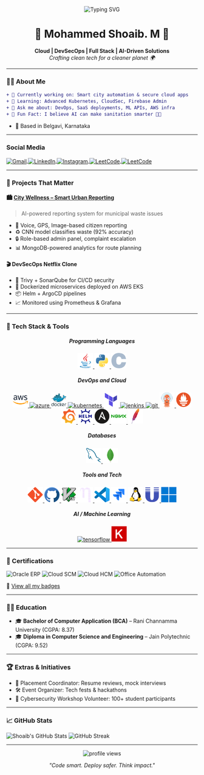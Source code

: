 <!-- Profile Banner or Animated Heading (Optional) -->
<p align="center">
  <img src="https://readme-typing-svg.herokuapp.com?font=Fira+Code&duration=3000&pause=1000&center=true&width=435&lines=Hey!+I'm+Mohammed+Shoaib+👋;Cloud+%26+DevOps+Engineer;AI+%7C+Security+%7C+Automation" alt="Typing SVG" />
</p>

<h1 align="center">🌟 Mohammed Shoaib. M 🌟</h1>

<p align="center">
  <b>Cloud | DevSecOps | Full Stack | AI-Driven Solutions</b><br/>
  <i>Crafting clean tech for a cleaner planet 🌍</i>
</p>

---

### 🧑‍💻 About Me

```diff
+ 🔭 Currently working on: Smart city automation & secure cloud apps
+ 🌱 Learning: Advanced Kubernetes, CloudSec, Firebase Admin
+ 💬 Ask me about: DevOps, SaaS deployments, ML APIs, AWS infra
+ 🧠 Fun Fact: I believe AI can make sanitation smarter 🚮🧹
```

- 📍 Based in Belgavi, Karnataka

---

### Social Media

<p align="left">
   <a href="mailto:md.shoaib.i.makandar@gmail.com"> 
     <img align="center" src="https://img.shields.io/badge/Gmail-D14836?style=for-the-badge&logo=gmail&logoColor=white" alt="Gmail" height="30" width="40"/>
     </a>
    <a href="https://www.linkedin.com/in/myselfmd" target="blank">
      <img align="center" src="https://raw.githubusercontent.com/rahuldkjain/github-profile-readme-generator/master/src/images/icons/Social/linked-in-alt.svg" alt="LinkedIn" height="30" width="40" />
    </a>
    <a href="https://instagram.com/myself.md" target="blank">
      <img align="center" src="https://raw.githubusercontent.com/rahuldkjain/github-profile-readme-generator/master/src/images/icons/Social/instagram.svg" alt="Instagram" height="30" width="40" />
    </a>
    <a href="https://leetcode.com/u/myselfmd/" target="blank">
    <img align="center" src="https://raw.githubusercontent.com/rahuldkjain/github-profile-readme-generator/master/src/images/icons/Social/leet-code.svg" alt="LeetCode" height="30" width="40" />
  </a>
  <a href="https://medium.com/@myself.md" target="blank">
    <img align="center" src="https://raw.githubusercontent.com/rahuldkjain/github-profile-readme-generator/refs/heads/master/src/images/icons/Social/medium.svg" alt="LeetCode" height="30" width="40" />
  </a>
</p>


---

### 🚀 Projects That Matter

#### 🏙️ [City Wellness – Smart Urban Reporting](https://github.com/Tasneemgokak/SmartCitywellness)
> AI-powered reporting system for municipal waste issues

- 📸 Voice, GPS, Image-based citizen reporting
- ♻️ CNN model classifies waste (92% accuracy)
- 🔒 Role-based admin panel, complaint escalation
- 📊 MongoDB-powered analytics for route planning

#### 🎬 DevSecOps Netflix Clone

- 🔐 Trivy + SonarQube for CI/CD security
- 🐳 Dockerized microservices deployed on AWS EKS
- 📦 Helm + ArgoCD pipelines
- 📈 Monitored using Prometheus & Grafana

---

### 🧰 Tech Stack & Tools
<p align="left">

<!-- Programming Languages -->
<h5 align="center">Programming Languages</h5>
<div align="center">
  <a href="https://www.java.com" target="_blank" rel="noreferrer">
    <img src="https://raw.githubusercontent.com/devicons/devicon/master/icons/java/java-original.svg" alt="java" width="40" height="40"/>
  </a>
  <a href="https://www.python.org" target="_blank" rel="noreferrer">
    <img src="https://raw.githubusercontent.com/devicons/devicon/master/icons/python/python-original.svg" alt="python" width="40" height="40"/>
  </a>
  <a href="https://www.cprogramming.com/" target="_blank" rel="noreferrer">
    <img src="https://raw.githubusercontent.com/devicons/devicon/master/icons/c/c-original.svg" alt="c" width="40" height="40"/>
  </a>
</div>

<!-- DevOps and Cloud -->
<h5 align="center">DevOps and Cloud</h5>
<div align="center">
  <a align = "center" href="https://aws.amazon.com" target="_blank" rel="noreferrer">
    <img src="https://raw.githubusercontent.com/devicons/devicon/master/icons/amazonwebservices/amazonwebservices-original-wordmark.svg" alt="aws" width="40" height="40"/>
  </a>
  <a align = "center" href="https://azure.microsoft.com/en-in/" target="_blank" rel="noreferrer">
    <img src="https://www.vectorlogo.zone/logos/microsoft_azure/microsoft_azure-icon.svg" alt="azure" width="40" height="40"/>
  </a>
  <a align = "center" href="https://www.docker.com/" target="_blank" rel="noreferrer">
    <img src="https://raw.githubusercontent.com/devicons/devicon/master/icons/docker/docker-original-wordmark.svg" alt="docker" width="40" height="40"/>
  </a>
  <a href="https://kubernetes.io" target="_blank" rel="noreferrer">
    <img src="https://www.vectorlogo.zone/logos/kubernetes/kubernetes-icon.svg" alt="kubernetes" width="40" height="40"/>
  </a>
  <a href="#">
    <img src="https://raw.githubusercontent.com/MaDycloud-MD/MD_Portfolio/refs/heads/main/public/logos/terraform.svg" alt="terraform" width="40" height="40"/>
  </a>
  <a href="https://www.jenkins.io" target="_blank" rel="noreferrer">
    <img src="https://www.vectorlogo.zone/logos/jenkins/jenkins-icon.svg" alt="jenkins" width="40" height="40"/>
  </a>
  <a href="https://git-scm.com/" target="_blank" rel="noreferrer">
    <img src="https://www.vectorlogo.zone/logos/git-scm/git-scm-icon.svg" alt="git" width="40" height="40"/>
  </a>
  <a href="#">
    <img src="https://raw.githubusercontent.com/MaDycloud-MD/MD_Portfolio/refs/heads/main/public/logos/argocd.svg" alt="argocd" width="40" height="40"/>
  </a>
  <a href="#">
    <img src="https://raw.githubusercontent.com/MaDycloud-MD/MD_Portfolio/refs/heads/main/public/logos/prometheus.svg" alt="prometheus" width="40" height="40"/>
  </a>
  <a href="#">
    <img src="https://raw.githubusercontent.com/MaDycloud-MD/MD_Portfolio/refs/heads/main/public/logos/grafana.svg" alt="grafana" width="40" height="40"/>
  </a>
  <a href="#">
    <img src="https://raw.githubusercontent.com/MaDycloud-MD/MD_Portfolio/refs/heads/main/public/logos/helm.svg" alt="helm" width="40" height="40"/>
  </a>
  <a href="#">
    <img src="https://raw.githubusercontent.com/MaDycloud-MD/MD_Portfolio/refs/heads/main/public/logos/ansible.svg" alt="ansible" width="40" height="40"/>
  </a>
  <a href="#">
    <img src="https://raw.githubusercontent.com/MaDycloud-MD/MD_Portfolio/refs/heads/main/public/logos/nginx.svg" alt="nginx" width="40" height="40"/>
  </a>
  <a href="#">
    <img src="https://raw.githubusercontent.com/MaDycloud-MD/MD_Portfolio/refs/heads/main/public/logos/apache.svg" alt="apache" width="40" height="40"/>
  </a>
</div>

<!-- Databases -->
<h5 align="center">Databases</h5>
<div align="center">
  <a href="#">
    <img src="https://raw.githubusercontent.com/MaDycloud-MD/MD_Portfolio/refs/heads/main/public/logos/mysql.svg" alt="mysql" width="40" height="40"/>
  </a>
  <a href="#">
    <img src="https://raw.githubusercontent.com/MaDycloud-MD/MD_Portfolio/refs/heads/main/public/logos/mongodb.svg" alt="mongodb" width="40" height="40"/>
  </a>
</div>

<!-- Tools and Tech -->
<h5 align="center">Tools and Tech</h5>
<div align="center">
  <a href="#">
    <img src="https://raw.githubusercontent.com/MaDycloud-MD/MD_Portfolio/refs/heads/main/public/logos/git.svg" alt="git" width="40" height="40"/>
  </a>
  <a href="#">
    <img src="https://raw.githubusercontent.com/MaDycloud-MD/MD_Portfolio/refs/heads/main/public/logos/github2.svg" alt="github" width="40" height="40"/>
  </a>
  <a href="#">
    <img src="https://raw.githubusercontent.com/MaDycloud-MD/MD_Portfolio/refs/heads/main/public/logos/vim.svg" alt="vim" width="40" height="40"/>
  </a>
  <a href="#">
    <img src="https://raw.githubusercontent.com/MaDycloud-MD/MD_Portfolio/refs/heads/main/public/logos/nano.svg" alt="nano" width="40" height="40"/>
  </a>
  <a href="#">
    <img src="https://raw.githubusercontent.com/MaDycloud-MD/MD_Portfolio/refs/heads/main/public/logos/visual-studio-code.svg" alt="vscode" width="40" height="40"/>
  </a>
  <a href="#">
    <img src="https://raw.githubusercontent.com/MaDycloud-MD/MD_Portfolio/refs/heads/main/public/logos/jira.svg" alt="jira" width="40" height="40"/>
  </a>
  <a href="#">
    <img src="https://raw.githubusercontent.com/MaDycloud-MD/MD_Portfolio/refs/heads/main/public/logos/linux.svg" alt="linux" width="40" height="40"/>
  </a>
  <a href="#">
    <img src="https://raw.githubusercontent.com/MaDycloud-MD/MD_Portfolio/refs/heads/main/public/logos/unix.svg" alt="unix" width="40" height="40"/>
  </a>
  <a href="#">
    <img src="https://raw.githubusercontent.com/MaDycloud-MD/MD_Portfolio/refs/heads/main/public/logos/windows-11.svg" alt="windows" width="40" height="40"/>
  </a>
</div>

<!-- AI & ML -->
<h5 align="center">AI / Machine Learning</h5>
<div align="center">
  <a href="https://www.tensorflow.org" target="_blank" rel="noreferrer">
    <img src="https://www.vectorlogo.zone/logos/tensorflow/tensorflow-icon.svg" alt="tensorflow" width="40" height="40"/>
  </a>
  <a href="#">
    <img src="https://raw.githubusercontent.com/MaDycloud-MD/MD_Portfolio/refs/heads/main/public/logos/keras.svg" alt="keras" width="40" height="40"/>
  </a>
</div>


</p>

---

### 📜 Certifications

![Oracle ERP](https://img.shields.io/badge/Oracle%20ERP-Certified-blueviolet?style=flat-square&logo=oracle)
![Cloud SCM](https://img.shields.io/badge/Oracle%20SCM-Certified-brightgreen?style=flat-square&logo=oracle)
![Cloud HCM](https://img.shields.io/badge/Oracle%20HCM-Certified-yellow?style=flat-square&logo=oracle)
![Office Automation](https://img.shields.io/badge/Office%20Automation-Certified-orange?style=flat-square&logo=microsoftoffice)

🔗 [View all my badges](https://catalog-education.oracle.com/ords/certview/sharebadge?id=A7CA5AE82E10511ABFAC7335EDFABBCD988720D016ECC52715BF79AF6EE36C17)

---

### 🧑‍🎓 Education

- 🎓 **Bachelor of Computer Application (BCA)** – Rani Channamma University (CGPA: 8.37)
- 🎓 **Diploma in Computer Science and Engineering** – Jain Polytechnic (CGPA: 9.52)

---

### 🏆 Extras & Initiatives

- 👔 Placement Coordinator: Resume reviews, mock interviews
- 🛠️ Event Organizer: Tech fests & hackathons
- 🔐 Cybersecurity Workshop Volunteer: 100+ student participants

---

### 📈 GitHub Stats 

<p align="left">
  <img src="https://github-readme-stats.vercel.app/api?username=MaDycloud-MD&show_icons=true&theme=tokyonight&hide_border=true" alt="Shoaib's GitHub Stats" />
  <img src="https://github-readme-streak-stats.herokuapp.com/?user=MaDycloud-MD&theme=tokyonight&hide_border=true" alt="GitHub Streak" />
</p>


---

<p align="center">
  <img src="https://komarev.com/ghpvc/?username=MaDycloud-MD&label=Profile%20Views&color=brightgreen&style=flat-square" alt="profile views" />
</p>

<p align="center"><i>"Code smart. Deploy safer. Think impact."</i></p>
